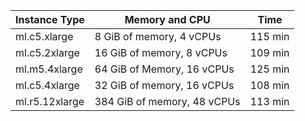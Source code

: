 
|Instance Type |  Memory and CPU  |  Time |
--- | --- | ---
| ml.c5.xlarge   | 8 GiB of memory, 4 vCPUs    | 115 min | 
| ml.c5.2xlarge  | 16 GiB of memory, 8 vCPUs   | 109 min | 
| ml.m5.4xlarge	 | 64 GiB of Memory, 16 vCPUs  | 125 min |
| ml.c5.4xlarge  | 32 GiB of memory, 16 vCPUs  | 108 min |
| ml.r5.12xlarge | 384 GiB of memory, 48 vCPUs | 113 min |
